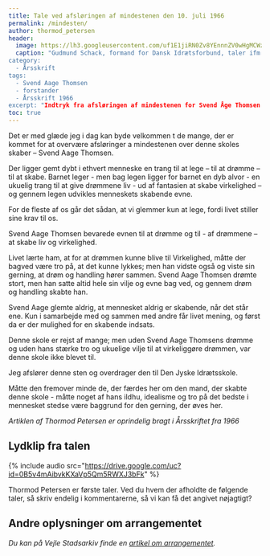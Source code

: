```yaml
---
title: Tale ved afsløringen af mindestenen den 10. juli 1966
permalink: /mindesten/
author: thormod_petersen
header:
  image: https://lh3.googleusercontent.com/uf1E1jiRN0Zv8YEnnnZV0wHgMCWzvHWrKUwGuxIqb1lP6AXTVuVt-7Yi81IpJbE7Yzy00O6K-tpesLYDOk-7PPs3MNmIvesfrYNR1cg9nhf7Gr_IHp5bno3bsKQi1qyxgA7D-UBUkGFAfPO9YbbdoDwmokZ2HySPy9sqFdmpcBbqEoZjGwWj9mmTkSVDRbkJSCj416iptVYavoxPlFaNDIbZ_u2vINjFRQvanncjELWPh87UcOSqCXcJb3B4cXpnnMaTcidcWqWCWE3Bl0RR13OW0ZTL4rwnJ7WGPCOUzUHz6cdHVkiVbtbMXFdBHVLFRNgyjdqN6HbezV1V1b6cBnmnOmPrpviYjOkvEvvNcy7401H84vTEQLfIQdhKHJMrLlriOiPoSHp1b4aKe3WY-lDWRHMjCgAmfXqWmce82e3tKwbP4kncjkjF_qBWVgMX1uD9g7ptKW39hWmo3GMrN3ZGx5Oo8HJKKUqs92AJMDJYnWrmDKJoA-tuqvPPrGfTTPOzFH24AkPaoz_YAa_0aHte6gEFOV6FWerDGlKRBrOak5X5UhkKC_IGz_pvl4a_vL9_m_D2dK3xZk14m3y1fnMKS1Y43mHy1ssJ3xCaKQocwdliQvKjT91bo-re7sLgxdVIBfrIIL5hqJajYzuDPm6kuvgFiGkVCzNDm_ivlTSnrFM=w1246-h935-no
  caption: "Gudmund Schack, formand for Dansk Idrætsforbund, taler ifm. opsætningen af mindestenen
category:
  - Årsskrift
tags:
  - Svend Aage Thomsen
  - forstander
  - Årsskrift 1966
excerpt: "Indtryk fra afsløringen af mindestenen for Svend Åge Thomsen i 1966"
toc: true
---
```


Det er med glæde jeg i dag kan byde velkommen t de mange, der er kommet for at overvære afsløringer a mindestenen over denne skoles skaber – Svend Aage Thomsen.

Der ligger gemt dybt i ethvert menneske en trang til at lege – til at drømme – til at skabe. Barnet leger - men bag legen ligger for barnet en dyb alvor - en ukuelig trang til at give drømmene liv - ud af fantasien at skabe virkelighed – og gennem legen udvikles menneskets skabende evne.

For de fleste af os går det sådan, at vi glemmer kun at lege, fordi livet stiller sine krav til os.

Svend Aage Thomsen bevarede evnen til at drømme og til - af drømmene – at skabe liv og virkelighed.

Livet lærte ham, at for at drømmen kunne blive til Virkelighed, måtte der bagved være tro på, at det kunne lykkes; men han vidste også og viste sin gerning, at drøm og handling hører sammen. Svend Aage Thomsen drømte stort, men han satte altid hele sin vilje og evne bag ved, og gennem drøm og handling skabte han.

Svend Aage glemte aldrig, at mennesket aldrig er skabende, når det står ene. Kun i samarbejde med og sammen med andre får livet mening, og først da er der mulighed for en skabende indsats.

Denne skole er rejst af mange; men uden Svend Aage Thomsens drømme og uden hans stærke tro og ukuelige vilje til at virkeliggøre drømmen, var denne skole ikke blevet til. 

Jeg afslører denne sten og overdrager den til Den Jyske Idrætsskole.

Måtte den fremover minde de, der færdes her om den mand, der skabte denne skole - måtte noget af hans ildhu, idealisme og tro på det bedste i mennesket stedse være baggrund for den gerning, der øves her.

_Artiklen af Thormod Petersen er oprindelig bragt i Årsskriftet fra 1966_

## Lydklip fra talen

{% include audio src="https://drive.google.com/uc?id=0B5v4mAibvkKXaVp5Qm5RWXJ3bFk" %}

Thormod Petersen er første taler. Ved du hvem der afholdte de følgende taler, så skriv endelig i kommentarerne, så vi kan få det angivet nøjagtigt?

## Andre oplysninger om arrangementet

_Du kan på Vejle Stadsarkiv finde en [artikel om arrangementet](https://arkiv.dk/vis/2364891)._

